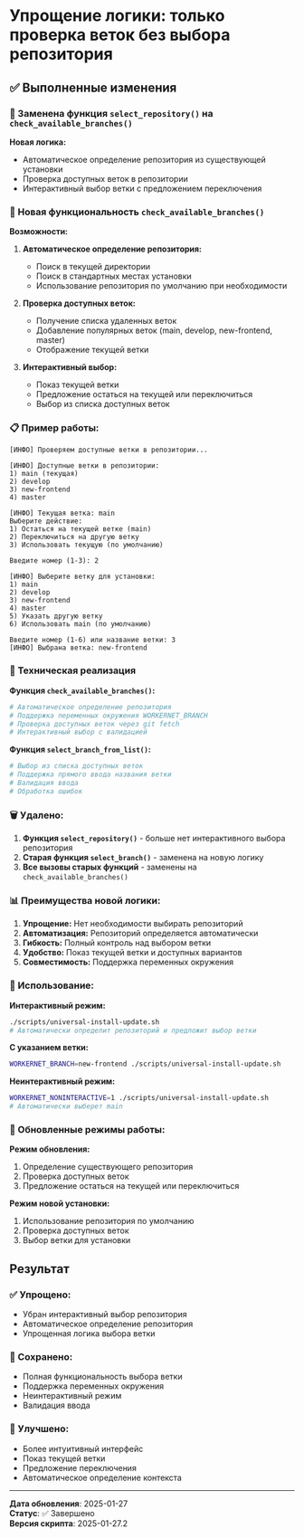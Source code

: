 # Упрощение логики: только проверка веток без выбора репозитория

## ✅ Выполненные изменения

### 🔄 Заменена функция `select_repository()` на `check_available_branches()`

**Новая логика:**
- Автоматическое определение репозитория из существующей установки
- Проверка доступных веток в репозитории
- Интерактивный выбор ветки с предложением переключения

### 🎯 Новая функциональность `check_available_branches()`

**Возможности:**
1. **Автоматическое определение репозитория:**
   - Поиск в текущей директории
   - Поиск в стандартных местах установки
   - Использование репозитория по умолчанию при необходимости

2. **Проверка доступных веток:**
   - Получение списка удаленных веток
   - Добавление популярных веток (main, develop, new-frontend, master)
   - Отображение текущей ветки

3. **Интерактивный выбор:**
   - Показ текущей ветки
   - Предложение остаться на текущей или переключиться
   - Выбор из списка доступных веток

### 📋 Пример работы:

```
[ИНФО] Проверяем доступные ветки в репозитории...

[ИНФО] Доступные ветки в репозитории:
1) main (текущая)
2) develop
3) new-frontend
4) master

[ИНФО] Текущая ветка: main
Выберите действие:
1) Остаться на текущей ветке (main)
2) Переключиться на другую ветку
3) Использовать текущую (по умолчанию)

Введите номер (1-3): 2

[ИНФО] Выберите ветку для установки:
1) main
2) develop
3) new-frontend
4) master
5) Указать другую ветку
6) Использовать main (по умолчанию)

Введите номер (1-6) или название ветки: 3
[ИНФО] Выбрана ветка: new-frontend
```

### 🔧 Техническая реализация

**Функция `check_available_branches()`:**
```bash
# Автоматическое определение репозитория
# Поддержка переменных окружения WORKERNET_BRANCH
# Проверка доступных веток через git fetch
# Интерактивный выбор с валидацией
```

**Функция `select_branch_from_list()`:**
```bash
# Выбор из списка доступных веток
# Поддержка прямого ввода названия ветки
# Валидация ввода
# Обработка ошибок
```

### 🗑️ Удалено:

1. **Функция `select_repository()`** - больше нет интерактивного выбора репозитория
2. **Старая функция `select_branch()`** - заменена на новую логику
3. **Все вызовы старых функций** - заменены на `check_available_branches()`

### 📊 Преимущества новой логики:

1. **Упрощение:** Нет необходимости выбирать репозиторий
2. **Автоматизация:** Репозиторий определяется автоматически
3. **Гибкость:** Полный контроль над выбором ветки
4. **Удобство:** Показ текущей ветки и доступных вариантов
5. **Совместимость:** Поддержка переменных окружения

### 🎯 Использование:

**Интерактивный режим:**
```bash
./scripts/universal-install-update.sh
# Автоматически определит репозиторий и предложит выбор ветки
```

**С указанием ветки:**
```bash
WORKERNET_BRANCH=new-frontend ./scripts/universal-install-update.sh
```

**Неинтерактивный режим:**
```bash
WORKERNET_NONINTERACTIVE=1 ./scripts/universal-install-update.sh
# Автоматически выберет main
```

### 🔄 Обновленные режимы работы:

**Режим обновления:**
1. Определение существующего репозитория
2. Проверка доступных веток
3. Предложение остаться на текущей или переключиться

**Режим новой установки:**
1. Использование репозитория по умолчанию
2. Проверка доступных веток
3. Выбор ветки для установки

## Результат

### ✅ Упрощено:
- Убран интерактивный выбор репозитория
- Автоматическое определение репозитория
- Упрощенная логика выбора ветки

### 🎯 Сохранено:
- Полная функциональность выбора ветки
- Поддержка переменных окружения
- Неинтерактивный режим
- Валидация ввода

### 🚀 Улучшено:
- Более интуитивный интерфейс
- Показ текущей ветки
- Предложение переключения
- Автоматическое определение контекста

---

**Дата обновления**: 2025-01-27  
**Статус**: ✅ Завершено  
**Версия скрипта**: 2025-01-27.2

